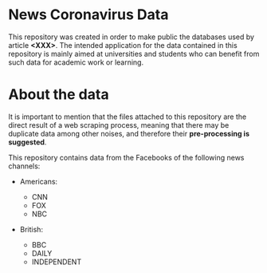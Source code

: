 # News Coronavirus Data
This repository was created in order to make public the databases used by article **&lt;XXX>**. The intended application for the data contained in this repository is mainly aimed at universities and students who can benefit from such data for academic work or learning.
# About the data
It is important to mention that the files attached to this repository are the direct result of a web scraping process, meaning that there may be duplicate data among other noises, and therefore their **pre-processing is suggested**.

This repository contains data from the Facebooks of the following news channels:
* Americans:
  * CNN
  * FOX
  * NBC

* British:
  * BBC
  * DAILY
  * INDEPENDENT
